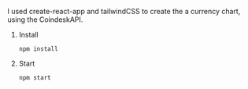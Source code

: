I used create-react-app and tailwindCSS to create the a currency chart, using the CoindeskAPI.

1. Install

    ```
    npm install
    ```


2. Start 
   ```
   npm start
   ```
